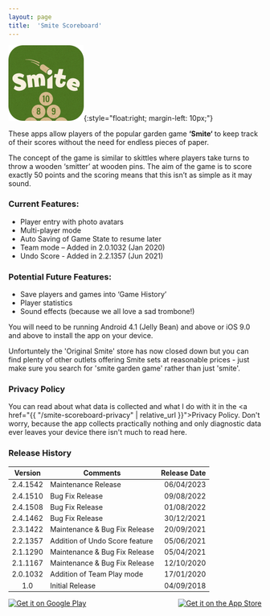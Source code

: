 ```yaml
---
layout: page
title:  'Smite Scoreboard'
---
```

![smite scoreboard app icon](/assets/images/smite_scoreboard_app_icon.png){:style="float:right; margin-left: 10px;"}

These apps allow players of the popular garden game **‘Smite‘** to keep track of their scores without the need for endless pieces of paper.

The concept of the game is similar to skittles where players take turns to throw a wooden ‘smitter’ at wooden pins. The aim of the game is to score exactly 50 points and the scoring means that this isn’t as simple as it may sound.

### Current Features:

- Player entry with photo avatars
- Multi-player mode
- Auto Saving of Game State to resume later
- Team mode – Added in 2.0.1032 (Jan 2020)
- Undo Score - Added in 2.2.1357 (Jun 2021)

### Potential Future Features:

- Save players and games into ‘Game History’
- Player statistics
- Sound effects (because we all love a sad trombone!)

You will need to be running Android 4.1 (Jelly Bean) and above or iOS 9.0 and above to install the app on your device.

Unfortuntely the 'Original Smite' store has now closed down but you can find plenty of other outlets offering Smite sets at reasonable prices - just make sure you search for 'smite garden game' rather than just 'smite'.

### Privacy Policy
You can read about what data is collected and what I do with it in the <a href="{{ "/smite-scoreboard-privacy" | relative_url }}">Privacy Policy</a>. Don't worry, because the app collects practically nothing and only diagnostic data ever leaves your device there isn't much to read here.

### Release History

|Version|Comments|Release Date|
|:-----:|--------|-----------:|
|2.4.1542|Maintenance Release|06/04/2023|
|2.4.1510|Bug Fix Release|09/08/2022|
|2.4.1508|Bug Fix Release|01/08/2022|
|2.4.1462|Bug Fix Release|30/12/2021|
|2.3.1422|Maintenance & Bug Fix Release|20/09/2021|
|2.2.1357|Addition of Undo Score feature|05/06/2021|
|2.1.1290|Maintenance & Bug Fix Release|05/04/2021|
|2.1.1167|Maintenance & Bug Fix Release|12/10/2020|
|2.0.1032|Addition of Team Play mode|17/01/2020|
|1.0|Initial Release|04/09/2018|

<a href="http://play.google.com/store/apps/details?id=com.onthefencedevelopment.smitescoreboard" target="_blank" style="float: left;">
    <img alt="Get it on Google Play" style="height: 100px" src="{{ '/assets/images/get-it-on-google-play.png' | relative_url }}"/>
</a>

<a href="https://itunes.apple.com/us/app/smite-scoreboard/id1433469346?mt=8" target="_blank" style="float: right;">
    <img alt="Get it on the App Store" style="height: 100px" src="{{ '/assets/images/get-it-on-app-store.svg' | relative_url }}"/>
</a>

<div style="clear: both;"></div>